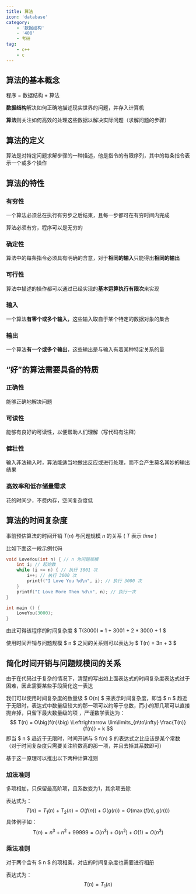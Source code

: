 ```yaml
---
title: 算法
icon: 'database'
category:
    - '数据结构'
    - '408'
    - 考研
tag:
    - c++
    - c
---
```

## 算法的基本概念

程序 = 数据结构 + 算法

**数据结构**解决如何正确地描述现实世界的问题，并存入计算机

**算法**则关注如何高效的处理这些数据以解决实际问题（求解问题的步骤）

## 算法的定义

算法是对特定问题求解步骤的一种描述，他是指令的有限序列，其中的每条指令表示一个或多个操作

## 算法的特性
### 有穷性

一个算法必须总在执行有穷步之后结束，且每一步都可在有穷时间内完成

算法必须有穷，程序可以是无穷的

### 确定性

算法中的每条指令必须具有明确的含意，对于**相同的输入**只能得出**相同的输出**

### 可行性

算法中描述的操作都可以通过已经实现的**基本运算执行有限次**来实现

### 输入

一个算法**有零个或多个输入**，这些输入取自于某个特定的数据对象的集合

### 输出

一个算法**有一个或多个输出**，这些输出是与输入有着某种特定关系的量

## “好”的算法需要具备的特质

### 正确性

能够正确地解决问题

### 可读性

能够有良好的可读性，以便帮助人们理解（写代码有注释）

### 健壮性

输入非法输入时，算法能适当地做出反应或进行处理，而不会产生莫名其妙的输出结果

### 高效率和低存储量需求

花的时间少，不费内存，空间复杂度低

## 算法的时间复杂度

事前预估算法的时间开销 $T(n)$ 与问题规模 $n$ 的关系 ( $T$ 表示 $time$ )

比如下面这一段示例代码

```c
void LoveYou(int n) { // n 为问题规模
    int i; // 起始数
    while (i <= n) { // 执行 3001 次
        i++; // 执行 3000 次
        printf("I Love You %d\n", i); // 执行 3000 次
    }
    printf("I Love More Then %d\n", n); // 执行一次
}

int main () {
    LoveYou(3000);
}
```



由此可得该程序的时间复杂度  $ T(3000) = 1 + 3001 + 2 * 3000 + 1 $ 

使用时间开销与问题规模 $ n $ 之间的关系则可以表达为 $ T(n) = 3n + 3 $ 



## 简化时间开销与问题规模间的关系

由于在代码过于复杂的情况下，清楚的写出如上面表达式的时间复杂度表达式过于困难，因此需要某些手段简化这一表达

我们可以使用时间复杂度的数量级 $ O(n) $ 来表示时间复杂度，即当 $ n $ 趋近于无限时，表达式中数量级较大的那一项可以约等于总数，而小的那几项可以直接抛弃掉，只留下最大数量级的项 ，严谨数学表达为：
$$
T(n) = O\big(f(n)\big) \Leftrightarrow \lim\limits_{n\to\infty} \frac{T(n)}{f(n)} = k
$$
即当 $ n $ 趋近于无限时，时间开销与 $ f(n) $ 的表达式之比应该是某个常数（对于时间复杂度只需要关注阶数高的那一项，并且去掉其系数即可）

基于这一原理可以推出以下两种计算准则

### **加法准则**

多项相加，只保留最高阶项，且系数变为1，其余项去除

表达式为：
$$
T(n) = T_1(n) + T_2(n) = O\big(f(n)\big) + O\big(g(n)\big) = O\Big(\max\big(f(n), g(n)\big)\Big)
$$
具体例子如：
$$
T(n) = n^3 + n^2 + 99999 = O(n^3) + O(n^2) + O(1) = O(n^3)
$$


### **乘法准则**

对于两个含有 $ n $ 的项相乘，对应的时间复杂度也需要进行相册

表达式为：
$$
T(n) = T_1(n) 
$$
